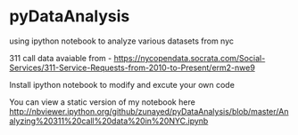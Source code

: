 pyDataAnalysis
==============

using ipython notebook to analyze various datasets from nyc

311 call data avaiable from - https://nycopendata.socrata.com/Social-Services/311-Service-Requests-from-2010-to-Present/erm2-nwe9

Install ipython notebook to modify and excute your own code

You can view a static version of my notebook here 
http://nbviewer.ipython.org/github/zunayed/pyDataAnalysis/blob/master/Analyzing%20311%20call%20data%20in%20NYC.ipynb


